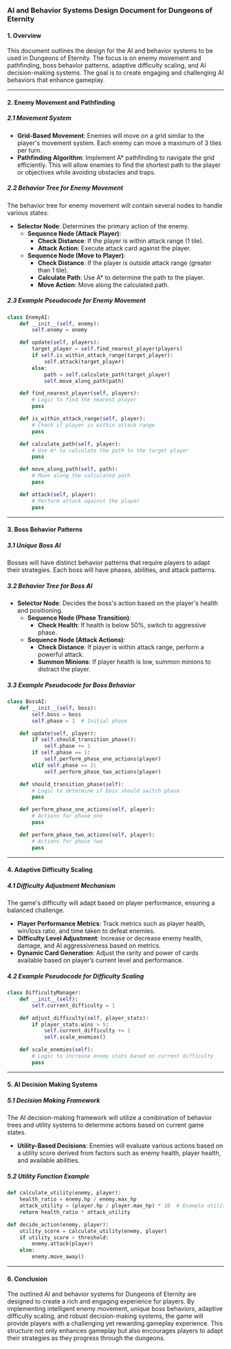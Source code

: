 ### AI and Behavior Systems Design Document for Dungeons of Eternity

#### 1. Overview
This document outlines the design for the AI and behavior systems to be used in Dungeons of Eternity. The focus is on enemy movement and pathfinding, boss behavior patterns, adaptive difficulty scaling, and AI decision-making systems. The goal is to create engaging and challenging AI behaviors that enhance gameplay.

---

#### 2. Enemy Movement and Pathfinding

##### 2.1 Movement System
- **Grid-Based Movement**: Enemies will move on a grid similar to the player's movement system. Each enemy can move a maximum of 3 tiles per turn.
- **Pathfinding Algorithm**: Implement A* pathfinding to navigate the grid efficiently. This will allow enemies to find the shortest path to the player or objectives while avoiding obstacles and traps.

##### 2.2 Behavior Tree for Enemy Movement
The behavior tree for enemy movement will contain several nodes to handle various states:

- **Selector Node**: Determines the primary action of the enemy.
  - **Sequence Node (Attack Player)**: 
    - **Check Distance**: If the player is within attack range (1 tile).
    - **Attack Action**: Execute attack card against the player.
  - **Sequence Node (Move to Player)**: 
    - **Check Distance**: If the player is outside attack range (greater than 1 tile).
    - **Calculate Path**: Use A* to determine the path to the player.
    - **Move Action**: Move along the calculated path.

##### 2.3 Example Pseudocode for Enemy Movement
```python
class EnemyAI:
    def __init__(self, enemy):
        self.enemy = enemy

    def update(self, players):
        target_player = self.find_nearest_player(players)
        if self.is_within_attack_range(target_player):
            self.attack(target_player)
        else:
            path = self.calculate_path(target_player)
            self.move_along_path(path)

    def find_nearest_player(self, players):
        # Logic to find the nearest player
        pass

    def is_within_attack_range(self, player):
        # Check if player is within attack range
        pass

    def calculate_path(self, player):
        # Use A* to calculate the path to the target player
        pass

    def move_along_path(self, path):
        # Move along the calculated path
        pass

    def attack(self, player):
        # Perform attack against the player
        pass
```

---

#### 3. Boss Behavior Patterns

##### 3.1 Unique Boss AI
Bosses will have distinct behavior patterns that require players to adapt their strategies. Each boss will have phases, abilities, and attack patterns.

##### 3.2 Behavior Tree for Boss AI
- **Selector Node**: Decides the boss's action based on the player's health and positioning.
  - **Sequence Node (Phase Transition)**: 
    - **Check Health**: If health is below 50%, switch to aggressive phase.
  - **Sequence Node (Attack Actions)**: 
    - **Check Distance**: If player is within attack range, perform a powerful attack.
    - **Summon Minions**: If player health is low, summon minions to distract the player.

##### 3.3 Example Pseudocode for Boss Behavior
```python
class BossAI:
    def __init__(self, boss):
        self.boss = boss
        self.phase = 1  # Initial phase

    def update(self, player):
        if self.should_transition_phase():
            self.phase += 1
        if self.phase == 1:
            self.perform_phase_one_actions(player)
        elif self.phase == 2:
            self.perform_phase_two_actions(player)

    def should_transition_phase(self):
        # Logic to determine if boss should switch phase
        pass

    def perform_phase_one_actions(self, player):
        # Actions for phase one
        pass

    def perform_phase_two_actions(self, player):
        # Actions for phase two
        pass
```

---

#### 4. Adaptive Difficulty Scaling

##### 4.1 Difficulty Adjustment Mechanism
The game's difficulty will adapt based on player performance, ensuring a balanced challenge.

- **Player Performance Metrics**: Track metrics such as player health, win/loss ratio, and time taken to defeat enemies.
- **Difficulty Level Adjustment**: Increase or decrease enemy health, damage, and AI aggressiveness based on metrics.
- **Dynamic Card Generation**: Adjust the rarity and power of cards available based on player’s current level and performance.

##### 4.2 Example Pseudocode for Difficulty Scaling
```python
class DifficultyManager:
    def __init__(self):
        self.current_difficulty = 1

    def adjust_difficulty(self, player_stats):
        if player_stats.wins > 5:
            self.current_difficulty += 1
            self.scale_enemies()

    def scale_enemies(self):
        # Logic to increase enemy stats based on current difficulty
        pass
```

---

#### 5. AI Decision Making Systems

##### 5.1 Decision Making Framework
The AI decision-making framework will utilize a combination of behavior trees and utility systems to determine actions based on current game states.

- **Utility-Based Decisions**: Enemies will evaluate various actions based on a utility score derived from factors such as enemy health, player health, and available abilities.
  
##### 5.2 Utility Function Example
```python
def calculate_utility(enemy, player):
    health_ratio = enemy.hp / enemy.max_hp
    attack_utility = (player.hp / player.max_hp) * 10  # Example utility calculation
    return health_ratio * attack_utility

def decide_action(enemy, player):
    utility_score = calculate_utility(enemy, player)
    if utility_score > threshold:
        enemy.attack(player)
    else:
        enemy.move_away()
```

---

#### 6. Conclusion
The outlined AI and behavior systems for Dungeons of Eternity are designed to create a rich and engaging experience for players. By implementing intelligent enemy movement, unique boss behaviors, adaptive difficulty scaling, and robust decision-making systems, the game will provide players with a challenging yet rewarding gameplay experience. This structure not only enhances gameplay but also encourages players to adapt their strategies as they progress through the dungeons.